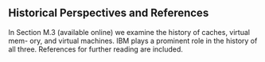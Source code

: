 ## Historical Perspectives and References

In Section M.3 (available online) we examine the history of caches, virtual mem- ory, and virtual machines. IBM plays a prominent role in the history of all three. References for further reading are included.
